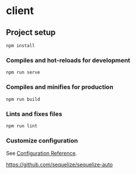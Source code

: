 # client

## Project setup

``` 
npm install
```

### Compiles and hot-reloads for development

``` 
npm run serve
```

### Compiles and minifies for production

``` 
npm run build
```

### Lints and fixes files

``` 
npm run lint
```

### Customize configuration

See [Configuration Reference](https://cli.vuejs.org/config/).

https://github.com/sequelize/sequelize-auto
